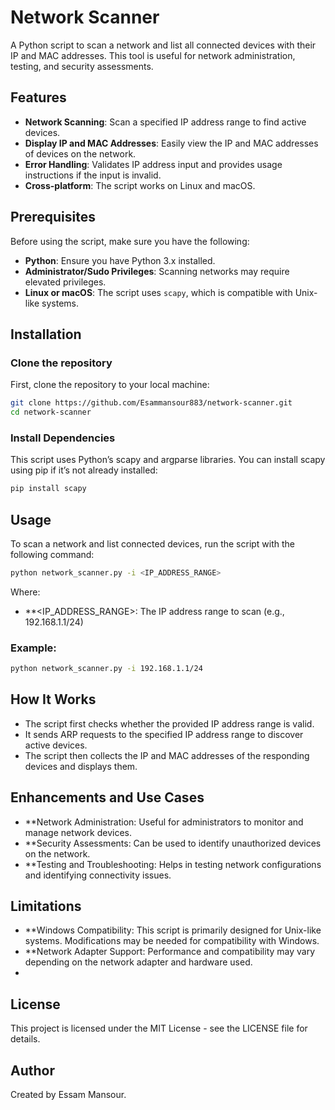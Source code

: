 # Network Scanner

A Python script to scan a network and list all connected devices with their IP and MAC addresses. This tool is useful for network administration, testing, and security assessments.

## Features

- **Network Scanning**: Scan a specified IP address range to find active devices.
- **Display IP and MAC Addresses**: Easily view the IP and MAC addresses of devices on the network.
- **Error Handling**: Validates IP address input and provides usage instructions if the input is invalid.
- **Cross-platform**: The script works on Linux and macOS.

## Prerequisites

Before using the script, make sure you have the following:

- **Python**: Ensure you have Python 3.x installed.
- **Administrator/Sudo Privileges**: Scanning networks may require elevated privileges.
- **Linux or macOS**: The script uses `scapy`, which is compatible with Unix-like systems.

## Installation

### Clone the repository

First, clone the repository to your local machine:

 ```bash
 git clone https://github.com/Esammansour883/network-scanner.git
 cd network-scanner
```

### Install Dependencies

This script uses Python’s scapy and argparse libraries. You can install scapy using pip if it’s not already installed:

 ```bash
pip install scapy
 ```

## Usage

To scan a network and list connected devices, run the script with the following command:

 ```bash
python network_scanner.py -i <IP_ADDRESS_RANGE>
 ```

Where:
- **<IP_ADDRESS_RANGE>: The IP address range to scan (e.g., 192.168.1.1/24)

### Example:

 ```bash
 python network_scanner.py -i 192.168.1.1/24
 ```


## How It Works

- The script first checks whether the provided IP address range is valid.
- It sends ARP requests to the specified IP address range to discover active devices.
- The script then collects the IP and MAC addresses of the responding devices and displays them.

## Enhancements and Use Cases

- **Network Administration: Useful for administrators to monitor and manage network devices.
- **Security Assessments: Can be used to identify unauthorized devices on the network.
- **Testing and Troubleshooting: Helps in testing network configurations and identifying connectivity issues.

## Limitations

- **Windows Compatibility: This script is primarily designed for Unix-like systems. Modifications may be needed for compatibility with Windows.
- **Network Adapter Support: Performance and compatibility may vary depending on the network adapter and hardware used.
- 
## License

This project is licensed under the MIT License - see the LICENSE file for details.


## Author

Created by Essam Mansour.

